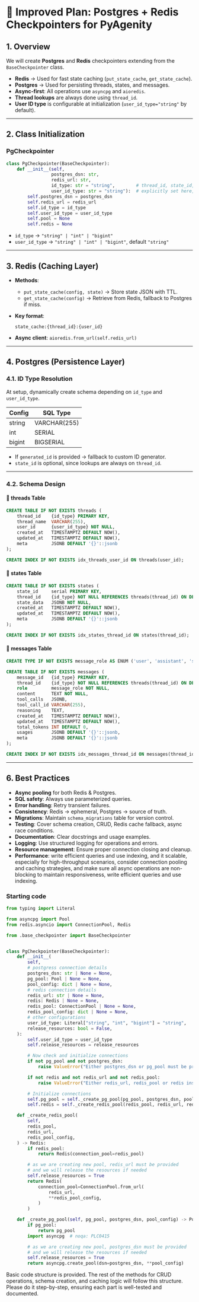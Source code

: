 # 📌 Improved Plan: Postgres + Redis Checkpointers for **PyAgenity**

## 1. Overview

We will create **Postgres** and **Redis** checkpointers extending from the `BaseCheckpointer` class.

* **Redis** → Used for fast state caching (`put_state_cache`, `get_state_cache`).
* **Postgres** → Used for persisting threads, states, and messages.
* **Async-first**: All operations use `asyncpg` and `aioredis`.
* **Thread lookups** are always done using `thread_id`.
* **User ID type** is configurable at initialization (`user_id_type="string"` by default).

---

## 2. Class Initialization

### PgCheckpointer

```python
class PgCheckpointer(BaseCheckpointer):
    def __init__(self, 
                 postgres_dsn: str, 
                 redis_url: str,
                 id_type: str = "string",        # thread_id, state_id, message_id type
                 user_id_type: str = "string"):  # explicitly set here, not via injectq
        self.postgres_dsn = postgres_dsn
        self.redis_url = redis_url
        self.id_type = id_type
        self.user_id_type = user_id_type
        self.pool = None
        self.redis = None
```

* `id_type` → `"string" | "int" | "bigint"`
* `user_id_type` → `"string" | "int" | "bigint"`, default `"string"`

---

## 3. Redis (Caching Layer)

* **Methods**:

  * `put_state_cache(config, state)` → Store state JSON with TTL.
  * `get_state_cache(config)` → Retrieve from Redis, fallback to Postgres if miss.
* **Key format**:

  ```
  state_cache:{thread_id}:{user_id}
  ```
* **Async client**: `aioredis.from_url(self.redis_url)`

---

## 4. Postgres (Persistence Layer)

### 4.1. ID Type Resolution

At setup, dynamically create schema depending on `id_type` and `user_id_type`.

| Config | SQL Type     |
| ------ | ------------ |
| string | VARCHAR(255) |
| int    | SERIAL       |
| bigint | BIGSERIAL    |

* If `generated_id` is provided → fallback to custom ID generator.
* `state_id` is optional, since lookups are always on `thread_id`.

---

### 4.2. Schema Design

#### 🔹 threads Table

```sql
CREATE TABLE IF NOT EXISTS threads (
    thread_id    {id_type} PRIMARY KEY,
    thread_name  VARCHAR(255),
    user_id      {user_id_type} NOT NULL,
    created_at   TIMESTAMPTZ DEFAULT NOW(),
    updated_at   TIMESTAMPTZ DEFAULT NOW(),
    meta         JSONB DEFAULT '{}'::jsonb
);

CREATE INDEX IF NOT EXISTS idx_threads_user_id ON threads(user_id);
```

#### 🔹 states Table

```sql
CREATE TABLE IF NOT EXISTS states (
    state_id     serial PRIMARY KEY,
    thread_id    {id_type} NOT NULL REFERENCES threads(thread_id) ON DELETE CASCADE,
    state_data   JSONB NOT NULL,
    created_at   TIMESTAMPTZ DEFAULT NOW(),
    updated_at   TIMESTAMPTZ DEFAULT NOW(),
    meta         JSONB DEFAULT '{}'::jsonb
);

CREATE INDEX IF NOT EXISTS idx_states_thread_id ON states(thread_id);
```

#### 🔹 messages Table

```sql
CREATE TYPE IF NOT EXISTS message_role AS ENUM ('user', 'assistant', 'system', 'tool');

CREATE TABLE IF NOT EXISTS messages (
    message_id   {id_type} PRIMARY KEY,
    thread_id    {id_type} NOT NULL REFERENCES threads(thread_id) ON DELETE CASCADE,
    role         message_role NOT NULL,
    content      TEXT NOT NULL,
    tool_calls   JSONB,
    tool_call_id VARCHAR(255),
    reasoning    TEXT,
    created_at   TIMESTAMPTZ DEFAULT NOW(),
    updated_at   TIMESTAMPTZ DEFAULT NOW(),
    total_tokens INT DEFAULT 0,
    usages       JSONB DEFAULT '{}'::jsonb,
    meta         JSONB DEFAULT '{}'::jsonb
);

CREATE INDEX IF NOT EXISTS idx_messages_thread_id ON messages(thread_id);
```

---

## 6. Best Practices

* **Async pooling** for both Redis & Postgres.
* **SQL safety**: Always use parameterized queries.
* **Error handling**: Retry transient failures.
* **Consistency**: Redis → ephemeral, Postgres → source of truth.
* **Migrations**: Maintain `schema_migrations` table for version control.
* **Testing**: Cover schema creation, CRUD, Redis cache fallback, async race conditions.
* **Documentation**: Clear docstrings and usage examples.
* **Logging**: Use structured logging for operations and errors.
* **Resource management**: Ensure proper connection closing and cleanup.
* **Performance**: write efficient queries and use indexing, and it scalable, especially for high-throughput scenarios, consider connection pooling and caching strategies, and make sure all
async operations are non-blocking to maintain responsiveness, write efficient queries and use indexing.


### Starting code

```python
from typing import Literal

from asyncpg import Pool
from redis.asyncio import ConnectionPool, Redis

from .base_checkpointer import BaseCheckpointer


class PgCheckpointer(BaseCheckpointer):
    def __init__(
        self,
        # postgress connection details
        postgres_dsn: str | None = None,
        pg_pool: Pool | None = None,
        pool_config: dict | None = None,
        # redis connection details
        redis_url: str | None = None,
        redis: Redis | None = None,
        redis_pool: ConnectionPool | None = None,
        redis_pool_config: dict | None = None,
        # other configurations
        user_id_type: Literal["string", "int", "bigint"] = "string",
        release_resources: bool = False,
    ):
        self.user_id_type = user_id_type
        self.release_resources = release_resources

        # Now check and initialize connections
        if not pg_pool and not postgres_dsn:
            raise ValueError("Either postgres_dsn or pg_pool must be provided.")

        if not redis and not redis_url and not redis_pool:
            raise ValueError("Either redis_url, redis_pool or redis instance must be provided.")

        # Initialize connections
        self.pg_pool = self._create_pg_pool(pg_pool, postgres_dsn, pool_config or {})
        self.redis = self._create_redis_pool(redis_pool, redis_url, redis_pool_config or {})

    def _create_redis_pool(
        self,
        redis_pool,
        redis_url,
        redis_pool_config,
    ) -> Redis:
        if redis_pool:
            return Redis(connection_pool=redis_pool)

        # as we are creating new pool, redis_url must be provided
        # and we will release the resources if needed
        self.release_resources = True
        return Redis(
            connection_pool=ConnectionPool.from_url(
                redis_url,
                **redis_pool_config,
            )
        )

    def _create_pg_pool(self, pg_pool, postgres_dsn, pool_config) -> Pool:
        if pg_pool:
            return pg_pool
        import asyncpg  # noqa: PLC0415

        # as we are creating new pool, postgres_dsn must be provided
        # and we will release the resources if needed
        self.release_resources = True
        return asyncpg.create_pool(dsn=postgres_dsn, **pool_config)
``` 

Basic code structure is provided. The rest of the methods for CRUD operations, schema creation, and caching logic will follow this structure. Please do it step-by-step, ensuring each part is well-tested and documented.